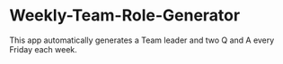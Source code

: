 # Weekly-Team-Role-Generator
This app automatically generates a Team leader and two Q and A every Friday each week.
